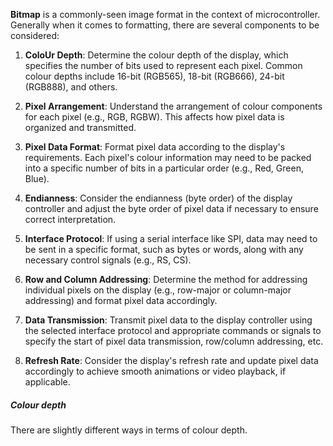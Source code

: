 **Bitmap** is a commonly-seen image format in the context of microcontroller. 
Generally when it comes to formatting, there are several components to be considered:
1. **ColoUr Depth**: Determine the colour depth of the display, which specifies the number of bits used to represent each pixel. Common colour depths include 16-bit (RGB565), 18-bit (RGB666), 24-bit (RGB888), and others.

2. **Pixel Arrangement**: Understand the arrangement of colour components for each pixel (e.g., RGB, RGBW). This affects how pixel data is organized and transmitted.

3. **Pixel Data Format**: Format pixel data according to the display's requirements. Each pixel's colour information may need to be packed into a specific number of bits in a particular order (e.g., Red, Green, Blue).

4. **Endianness**: Consider the endianness (byte order) of the display controller and adjust the byte order of pixel data if necessary to ensure correct interpretation.

5. **Interface Protocol**: If using a serial interface like SPI, data may need to be sent in a specific format, such as bytes or words, along with any necessary control signals (e.g., RS, CS).

6. **Row and Column Addressing**: Determine the method for addressing individual pixels on the display (e.g., row-major or column-major addressing) and format pixel data accordingly.

7. **Data Transmission**: Transmit pixel data to the display controller using the selected interface protocol and appropriate commands or signals to specify the start of pixel data transmission, row/column addressing, etc.

8. **Refresh Rate**: Consider the display's refresh rate and update pixel data accordingly to achieve smooth animations or video playback, if applicable.


##### Colour depth 
There are slightly different ways in terms of colour depth. 
